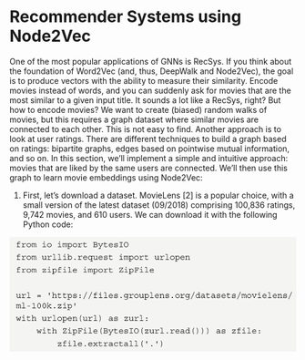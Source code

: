 # Recommender Systems using Node2Vec

One of the most popular applications of GNNs is RecSys. If you think about the foundation of Word2Vec
(and, thus, DeepWalk and Node2Vec), the goal is to produce vectors with the ability to measure their
similarity. Encode movies instead of words, and you can suddenly ask for movies that are the most
similar to a given input title. It sounds a lot like a RecSys, right?
But how to encode movies? We want to create (biased) random walks of movies, but this requires a
graph dataset where similar movies are connected to each other. This is not easy to find.
Another approach is to look at user ratings. There are different techniques to build a graph based on
ratings: bipartite graphs, edges based on pointwise mutual information, and so on. In this section, we’ll
implement a simple and intuitive approach: movies that are liked by the same users are connected.
We’ll then use this graph to learn movie embeddings using Node2Vec:

1. First, let’s download a dataset. MovieLens [2] is a popular choice, with a small version of
the latest dataset (09/2018) comprising 100,836 ratings, 9,742 movies, and 610 users. We can
download it with the following Python code:

![](./Imagenes/Ejemplo2/Ej2Figure-1.PNG)
